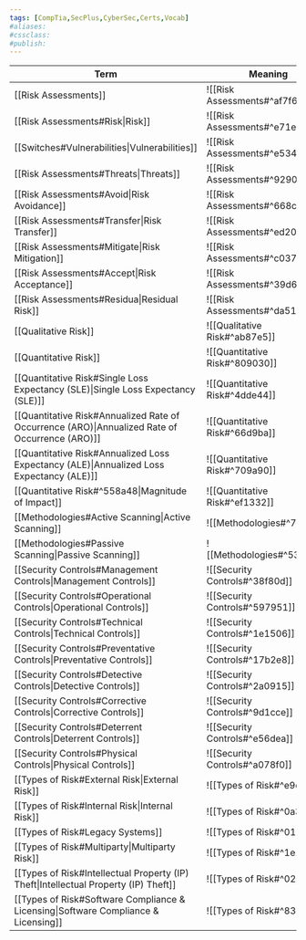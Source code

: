 ```yaml
---
tags: [CompTia,SecPlus,CyberSec,Certs,Vocab]
#aliases:
#cssclass:
#publish:
---
```


| Term                                                                                           | Meaning                        |
| ---------------------------------------------------------------------------------------------- | ------------------------------ |
| [[Risk Assessments]]                                                                           | ![[Risk Assessments#^af7f6d]]  |
| [[Risk Assessments#Risk\|Risk]]                                                                | ![[Risk Assessments#^e71eb7]]  |
| [[Switches#Vulnerabilities\|Vulnerabilities]]                                                  | ![[Risk Assessments#^e5340c]]  |
| [[Risk Assessments#Threats\|Threats]]                                                          | ![[Risk Assessments#^929015]]  |
| [[Risk Assessments#Avoid\|Risk Avoidance]]                                                     | ![[Risk Assessments#^668c5c]]  |
| [[Risk Assessments#Transfer\|Risk Transfer]]                                                   | ![[Risk Assessments#^ed2084]]  |
| [[Risk Assessments#Mitigate\|Risk Mitigation]]                                                 | ![[Risk Assessments#^c0371e]]  |
| [[Risk Assessments#Accept\|Risk Acceptance]]                                                   | ![[Risk Assessments#^39d67e]]  |
| [[Risk Assessments#Residua\|Residual Risk]]                                                    | ![[Risk Assessments#^da5100]]  |
| [[Qualitative Risk]]                                                                           | ![[Qualitative Risk#^ab87e5]]  |
| [[Quantitative Risk]]                                                                          | ![[Quantitative Risk#^809030]] |
| [[Quantitative Risk#Single Loss Expectancy (SLE)\|Single Loss Expectancy (SLE)]]               | ![[Quantitative Risk#^4dde44]] |
| [[Quantitative Risk#Annualized Rate of Occurrence (ARO)\|Annualized Rate of Occurrence (ARO)]] | ![[Quantitative Risk#^66d9ba]] |
| [[Quantitative Risk#Annualized Loss Expectancy (ALE)\|Annualized Loss Expectancy (ALE)]]       | ![[Quantitative Risk#^709a90]] |
| [[Quantitative Risk#^558a48\|Magnitude of Impact]]                                             | ![[Quantitative Risk#^ef1332]] |
| [[Methodologies#Active Scanning\|Active Scanning]]                                             | ![[Methodologies#^7ea3f5]]     |
| [[Methodologies#Passive Scanning\|Passive Scanning]]                                           | ![[Methodologies#^530445]]     |
| [[Security Controls#Management Controls\|Management Controls]]                                 | ![[Security Controls#^38f80d]] |
| [[Security Controls#Operational Controls\|Operational Controls]]                               | ![[Security Controls#^597951]] |
| [[Security Controls#Technical Controls\|Technical Controls]]                                   | ![[Security Controls#^1e1506]] |
| [[Security Controls#Preventative Controls\|Preventative Controls]]                             | ![[Security Controls#^17b2e8]] |
| [[Security Controls#Detective Controls\|Detective Controls]]                                   | ![[Security Controls#^2a0915]] |
| [[Security Controls#Corrective Controls\|Corrective Controls]]                                 | ![[Security Controls#^9d1cce]] |
| [[Security Controls#Deterrent Controls\|Deterrent Controls]]                                   | ![[Security Controls#^e56dea]] |
| [[Security Controls#Physical Controls\|Physical Controls]]                                     | ![[Security Controls#^a078f0]] |
| [[Types of Risk#External Risk\|External Risk]]                                                 | ![[Types of Risk#^e9c60e]]     |
| [[Types of Risk#Internal Risk\|Internal Risk]]                                                 | ![[Types of Risk#^0a3baf]]     |
| [[Types of Risk#Legacy Systems]]                                                               | ![[Types of Risk#^0175b6]]     |
| [[Types of Risk#Multiparty\|Multiparty Risk]]                                                  | ![[Types of Risk#^1e1402]]     |
| [[Types of Risk#Intellectual Property (IP) Theft\|Intellectual Property (IP) Theft]]           | ![[Types of Risk#^02c551]]     |
| [[Types of Risk#Software Compliance & Licensing\|Software Compliance & Licensing]]             | ![[Types of Risk#^837caf]]                               |
